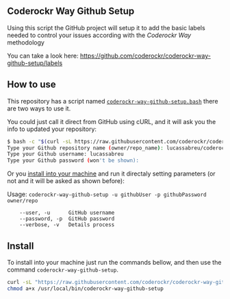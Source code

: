 Coderockr Way Github Setup
--------------------------
Using this script the GitHub project will setup it to add the basic labels needed to control your issues according with the *Coderockr Way* methodology

You can take a look here: https://github.com/coderockr/coderockr-way-github-setup/labels

How to use
----------
This repository has a script named [`coderockr-way-github-setup.bash`](coderockr-way-github-setup.bash) there are two ways to use it.

You could just call it direct from GitHub using cURL, and it will ask you the info to updated your repository:

```bash
$ bash -c "$(curl -sL https://raw.githubusercontent.com/coderockr/coderockr-way-github-setup/master/coderockr-way-github-setup.bash)"
Type your Github repository name (owner/repo_name): lucassabreu/coderockr-way-github-setup
Type your Github username: lucassabreu
Type your Github password (won't be shown):
```

Or you [install into your machine](#install) and run it directaly setting parameters (or not and it will be asked as shown before):

Usage: `coderockr-way-github-setup -u githubUser -p githubPassword owner/repo`

```
    --user, -u      GitHub username
    --password, -p  GitHub password
    --verbose, -v   Details process
```

Install
-------

To install into your machine just run the commands bellow, and then use the command `coderockr-way-github-setup`.

```sh
curl -sL "https://raw.githubusercontent.com/coderockr/coderockr-way-github-setup/master/coderockr-way-github-setup.bash" -o "/usr/local/bin/coderockr-way-github-setup"
chmod a+x /usr/local/bin/coderockr-way-github-setup
```